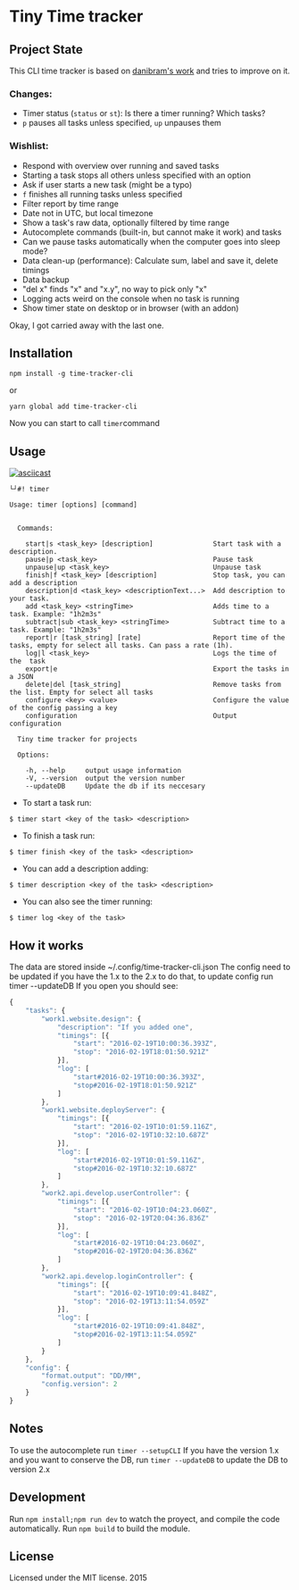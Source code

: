 # Tiny Time tracker

## Project State

This CLI time tracker is based on [danibram's work](https://github.com/danibram/time-tracker-cli) and tries to improve on it.

### Changes:

- Timer status (`status` or `st`): Is there a timer running? Which tasks?
- `p` pauses all tasks unless specified, `up` unpauses them

### Wishlist:

- Respond with overview over running and saved tasks
- Starting a task stops all others unless specified with an option
- Ask if user starts a new task (might be a typo)
- `f` finishes all running tasks unless specified
- Filter report by time range
- Date not in UTC, but local timezone
- Show a task's raw data, optionally filtered by time range
- Autocomplete commands (built-in, but cannot make it work) and tasks
- Can we pause tasks automatically when the computer goes into sleep mode?
- Data clean-up (performance): Calculate sum, label and save it, delete timings
- Data backup
- "del x" finds "x" and "x.y", no way to pick only "x"
- Logging acts weird on the console when no task is running
- Show timer state on desktop or in browser (with an addon)

Okay, I got carried away with the last one.

## Installation

```
npm install -g time-tracker-cli
```
or
```
yarn global add time-tracker-cli
```
Now you can start to call `timer`command

## Usage

[![asciicast](https://asciinema.org/a/100679.png)](https://asciinema.org/a/100679)

```
└┘#! timer

Usage: timer [options] [command]


  Commands:

	start|s <task_key> [description]               Start task with a description.
	pause|p <task_key>                             Pause task
	unpause|up <task_key>                          Unpause task
	finish|f <task_key> [description]              Stop task, you can add a description
	description|d <task_key> <descriptionText...>  Add description to your task.
	add <task_key> <stringTime>                    Adds time to a task. Example: "1h2m3s"
	subtract|sub <task_key> <stringTime>           Subtract time to a task. Example: "1h2m3s"
	report|r [task_string] [rate]                  Report time of the tasks, empty for select all tasks. Can pass a rate (1h).
	log|l <task_key>                               Logs the time of the  task
	export|e                                       Export the tasks in a JSON
	delete|del [task_string]                       Remove tasks from the list. Empty for select all tasks
	configure <key> <value>                        Configure the value of the config passing a key
	configuration                                  Output configuration

  Tiny time tracker for projects

  Options:

	-h, --help     output usage information
	-V, --version  output the version number
	--updateDB     Update the db if its neccesary
```

- To start a task run:
```
$ timer start <key of the task> <description>
```
- To finish a task run:
```
$ timer finish <key of the task> <description>
```
- You can add a description adding:
```
$ timer description <key of the task> <description>
```
- You can also see the timer running:
```
$ timer log <key of the task>
```

## How it works
The data are stored inside ~/.config/time-tracker-cli.json
The config need to be updated if you have the 1.x to the 2.x to do that, to update config run timer --updateDB
If you open you should see:

```javascript
{
	"tasks": {
		"work1.website.design": {
			"description": "If you added one",
			"timings": [{
				"start": "2016-02-19T10:00:36.393Z",
				"stop": "2016-02-19T18:01:50.921Z"
			}],
			"log": [
				"start#2016-02-19T10:00:36.393Z",
				"stop#2016-02-19T18:01:50.921Z"
			]
		},
		"work1.website.deployServer": {
			"timings": [{
				"start": "2016-02-19T10:01:59.116Z",
				"stop": "2016-02-19T10:32:10.687Z"
			}],
			"log": [
				"start#2016-02-19T10:01:59.116Z",
				"stop#2016-02-19T10:32:10.687Z"
			]
		},
		"work2.api.develop.userController": {
			"timings": [{
				"start": "2016-02-19T10:04:23.060Z",
				"stop": "2016-02-19T20:04:36.836Z"
			}],
			"log": [
				"start#2016-02-19T10:04:23.060Z",
				"stop#2016-02-19T20:04:36.836Z"
			]
		},
		"work2.api.develop.loginController": {
			"timings": [{
				"start": "2016-02-19T10:09:41.848Z",
				"stop": "2016-02-19T13:11:54.059Z"
			}],
			"log": [
				"start#2016-02-19T10:09:41.848Z",
				"stop#2016-02-19T13:11:54.059Z"
			]
		}
	},
	"config": {
		"format.output": "DD/MM",
		"config.version": 2
	}
}
```

## Notes
To use the autocomplete run `timer --setupCLI`
If you have the version 1.x and you want to conserve the DB, run `timer --updateDB` to update the DB to version 2.x

## Development

Run ```npm install;npm run dev``` to watch the proyect, and compile the code automatically.
Run ```npm build``` to build the module.

## License
Licensed under the MIT license. 2015
